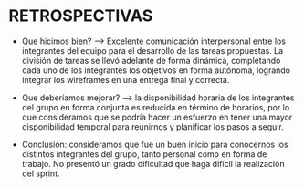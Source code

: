 # RETROSPECTIVAS 

- Que hicimos bien? --> Excelente comunicación interpersonal entre los integrantes del equipo para el desarrollo de las tareas propuestas. La división de tareas se llevó adelante de forma dinámica, completando cada uno de los integrantes los objetivos en forma autónoma, logrando integrar los wireframes en una entrega final y correcta.

- Que deberíamos mejorar? --> la disponibilidad horaria de los integrantes del grupo en forma conjunta es reducida en término de horarios, por lo que consideramos que se podría hacer un esfuerzo en tener una mayor disponibilidad temporal para reunirnos y planificar los pasos a seguir.

- Conclusión:  consideramos que fue un buen inicio para conocernos los distintos integrantes del grupo, tanto personal como en forma de trabajo. No presentó un grado dificultad que haga dificil la realización del sprint. 



